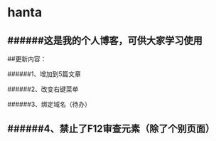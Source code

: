 # hanta
######这是我的个人博客，可供大家学习使用
---------------
##更新内容：

######1、增加到5篇文章

######2、改变右键菜单

######3、绑定域名（待办）

######4、禁止了F12审查元素（除了个别页面）
---------------

